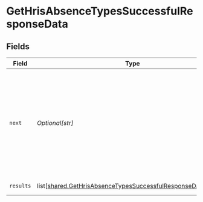 # GetHrisAbsenceTypesSuccessfulResponseData


## Fields

| Field                                                                                                                                        | Type                                                                                                                                         | Required                                                                                                                                     | Description                                                                                                                                  | Example                                                                                                                                      |
| -------------------------------------------------------------------------------------------------------------------------------------------- | -------------------------------------------------------------------------------------------------------------------------------------------- | -------------------------------------------------------------------------------------------------------------------------------------------- | -------------------------------------------------------------------------------------------------------------------------------------------- | -------------------------------------------------------------------------------------------------------------------------------------------- |
| `next`                                                                                                                                       | *Optional[str]*                                                                                                                              | :heavy_check_mark:                                                                                                                           | Cursor string that can be passed to the `cursor` query parameter to get the next page. If this is `null`, then there are no more pages.      |                                                                                                                                              |
| `results`                                                                                                                                    | list[[shared.GetHrisAbsenceTypesSuccessfulResponseDataResults](undefined/models/shared/gethrisabsencetypessuccessfulresponsedataresults.md)] | :heavy_check_mark:                                                                                                                           | N/A                                                                                                                                          | [object Object]                                                                                                                              |